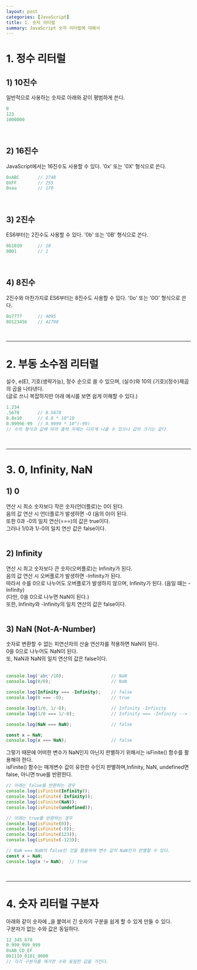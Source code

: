 ```yaml
---
layout: post
categories: [JavaScript]
title: 1. 숫자 리터럴
summary: JavaScript 숫자 리터럴에 대해서
---
```


# 1. 정수 리터럴

## 1) 10진수
일반적으로 사용하는 숫자로 아래와 같이 평범하게 쓴다.<br>
```js
0
123
1000000
```
<br>

## 2) 16진수
JavaScript에서는 16진수도 사용할 수 있다. '0x' 또는 '0X' 형식으로 쓴다.<br>
```js
0xABC		// 2748
0XFF		// 255
0xaa		// 170
```
<br>

## 3) 2진수
ES6부터는 2진수도 사용할 수 있다. '0b' 또는 '0B' 형식으로 쓴다.<br>
```js
0b1010		// 10
0B01		// 1
```
<br>

## 4) 8진수
2진수와 마찬가지로 ES6부터는 8진수도 사용할 수 있다. '0o' 또는 '0O' 형식으로 쓴다.<br>
```js
0o7777		// 4095
0O123456	// 42798
```
<br>

---

# 2. 부동 소수점 리터럴

실수, e(E), 기호(생략가능), 정수 순으로 쓸 수 있으며, (실수)와 10의 (기호)(정수)제곱의 곱을 나타낸다.<br>
(글로 쓰니 복잡하지만 아래 예시를 보면 쉽게 이해할 수 있다.)<br>
```js
1.234
.5678		// 0.5678
8.8e10		// 8.8 * 10^10
0.9999E-99	// 0.9999 * 10^(-99)
// 수의 형식과 값에 따라 출력 자체는 다르게 나올 수 있으나 값의 크기는 같다.
```
<br>

---

# 3. 0, Infinity, NaN

## 1) 0
연산 시 최소 숫자보다 작은 숫자(언더플로)는 0이 된다.<br> 
음의 값 연산 시 언더플로가 발생하면 -0 (음의 0)이 된다.<br>
또한 0과 -0의 일치 연산(===)의 값은 true이다.<br>
그러나 1/0과 1/-0의 일치 연산 값은 false이다.<br>
<br>

## 2) Infinity
연산 시 최고 숫자보다 큰 숫자(오버플로)는 Infinity가 된다.<br>
음의 값 연산 시 오버플로가 발생하면 -Infinity가 된다.<br>
따라서 수를 0으로 나누어도 오버플로가 발생하지 않으며, Infinity가 된다. (음일 떄는 -Infinity)<br>
(다만, 0을 0으로 나누면 NaN이 된다.)<br>
또한, Infinity와 -Infinity의 일치 연산의 값은 false이다.<br>
<br>

## 3) NaN (Not-A-Number)
숫자로 변환할 수 없는 피연산자의 산술 연산자를 적용하면 NaN이 된다.  
0을 0으로 나누어도 NaN이 된다.<br>
또, NaN과 NaN의 일치 연산의 값은 false이다.<br>
<br>

```js
console.log('abc'/10);					// NaN
console.log(0/0);						// NaN

console.log(Infinity === -Infinity);	// false
console.log(0 === -0);					// true

console.log(1/0, 1/-0);					// Infinity -Infinity
console.log(1/0 === 1/-0);				// Infinity === -Infinity --> false

console.log(NaN === NaN);				// false

const x = NaN;
console.log(x === NaN);					// false
```
그렇기 때문에 어떠한 변수가 NaN인지 아닌지 판별하기 위해서는 isFinite() 함수를 활용해야 한다.<br>
isFinite() 함수는 매개변수 값이 유한한 수인지 판별하며,Infinity, NaN, undefined면 false, 아니면 true를 반환한다.<br>
```js
// 아래는 false를 반환하는 경우
console.log(isFinite(Infinity));
console.log(isFinite(-Infinity));
console.log(isFinite(NaN));
console.log(isFinite(undefined));

// 아래는 true를 반환하는 경우
console.log(isFinite(0));
console.log(isFinite(-0));
console.log(isFinite(123));
console.log(isFinite(-123));

// NaN === NaN이 false인 것을 활용하여 변수 값이 NaN인지 판별할 수 있다.
const x = NaN;
console.log(x != NaN);	// true
```
<br>

---

# 4. 숫자 리터럴 구분자

아래와 같이 숫자에 _을 붙여서 긴 숫자의 구분을 쉽게 할 수 있게 만들 수 있다.<br>
구분자가 없는 수와 값은 동일하다.<br>

```js
12_345_678
0.999_999_999
0xAB_CD_EF
0b1110_0101_0000
// 긱긱 구분자를 제거한 수와 동일한 값을 가진다.
```
<br>